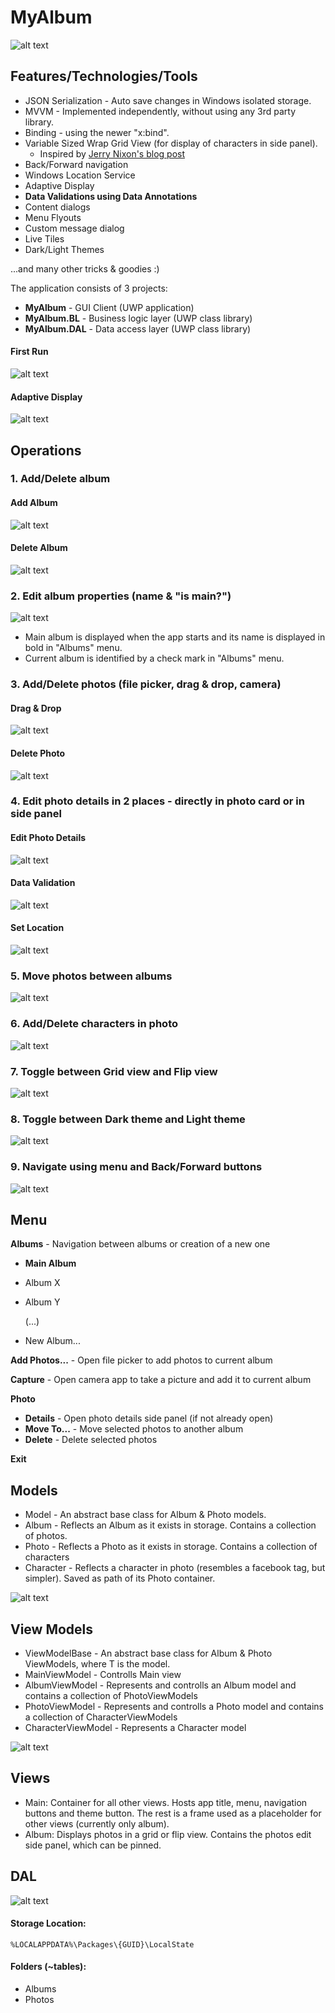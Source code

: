 # MyAlbum
![alt text](https://github.com/PrisonerM13/MyAlbum/blob/master/gif/FilePicker.gif "Pick Files")

## Features/Technologies/Tools
+ JSON Serialization - Auto save changes in Windows isolated storage.
+ MVVM - Implemented independently, without using any 3rd party library.
+ Binding - using the newer "x:bind".
+ Variable Sized Wrap Grid View (for display of characters in side panel).
	- Inspired by [Jerry Nixon's blog post](http://blog.jerrynixon.com/2012/08/windows-8-beauty-tip-using.html)
+ Back/Forward navigation
+ Windows Location Service
+ Adaptive Display
+ **Data Validations using Data Annotations**
+ Content dialogs
+ Menu Flyouts
+ Custom message dialog
+ Live Tiles
+ Dark/Light Themes
		
...and many other tricks & goodies :)
		
The application consists of 3 projects:
+ **MyAlbum** - GUI Client (UWP application)
+ **MyAlbum.BL** - Business logic layer (UWP class library)
+ **MyAlbum.DAL** - Data access layer (UWP class library)

#### First Run
![alt text](https://github.com/PrisonerM13/MyAlbum/blob/master/gif/StartUp.gif "Live Tiles")

#### Adaptive Display
![alt text](https://github.com/PrisonerM13/MyAlbum/blob/master/gif/AdaptiveDisplay.gif "Adaptive Display")

## Operations
### 1. Add/Delete album
		
#### Add Album
![alt text](https://github.com/PrisonerM13/MyAlbum/blob/master/gif/NewAlbum.gif "New Album")
		
#### Delete Album
![alt text](https://github.com/PrisonerM13/MyAlbum/blob/master/gif/DeleteAlbum.gif "Delete Album")

### 2. Edit album properties (name & "is main?")
![alt text](https://github.com/PrisonerM13/MyAlbum/blob/master/gif/ChangeMainAlbum.gif "Edit Album")
- Main album is displayed when the app starts and its name is displayed in bold in "Albums" menu.
- Current album is identified by a check mark in "Albums" menu.

### 3. Add/Delete photos (file picker, drag & drop, camera)
#### Drag & Drop
![alt text](https://github.com/PrisonerM13/MyAlbum/blob/master/gif/Drag&Drop.gif "Drag & Drop")
		
#### Delete Photo
![alt text](https://github.com/PrisonerM13/MyAlbum/blob/master/gif/DeletePhoto.gif "Delete Photo")

### 4. Edit photo details in 2 places - directly in photo card or in side panel
#### Edit Photo Details
![alt text](https://github.com/PrisonerM13/MyAlbum/blob/master/gif/EditPhotoDetails.gif "Edit Photo Details")
		
#### Data Validation
![alt text](https://github.com/PrisonerM13/MyAlbum/blob/master/gif/Validation.gif "Validation")
		
#### Set Location
![alt text](https://github.com/PrisonerM13/MyAlbum/blob/master/gif/Location.gif "Set Location")

### 5. Move photos between albums
![alt text](https://github.com/PrisonerM13/MyAlbum/blob/master/gif/MovePhoto.gif "Move Photo")

### 6. Add/Delete characters in photo
![alt text](https://github.com/PrisonerM13/MyAlbum/blob/master/gif/AddCharacter.gif "Add Character")

### 7. Toggle between Grid view and Flip view
![alt text](https://github.com/PrisonerM13/MyAlbum/blob/master/gif/FlipView.gif "Toggle View")

### 8. Toggle between Dark theme and Light theme
![alt text](https://github.com/PrisonerM13/MyAlbum/blob/master/gif/Theme.gif "Toggle Theme")

### 9. Navigate using menu and Back/Forward buttons
![alt text](https://github.com/PrisonerM13/MyAlbum/blob/master/gif/Navigation.gif "Navigation")

## Menu
**Albums** - Navigation between albums or creation of a new one
- **Main Album**
- Album X
- Album Y
		
	(...)
		
- New Album...
		
**Add Photos...** - Open file picker to add photos to current album
		
**Capture** - Open camera app to take a picture and add it to current album
		
**Photo**
- **Details** - Open photo details side panel (if not already open)
- **Move To...** - Move selected photos to another album
- **Delete** - Delete selected photos
		
**Exit**
			
## Models
+ Model<T> - An abstract base class for Album & Photo models.
+ Album - Reflects an Album as it exists in storage. Contains a collection of photos.
+ Photo - Reflects a Photo as it exists in storage. Contains a collection of characters
+ Character - Reflects a character in photo (resembles a facebook tag, but simpler). Saved as path of its Photo container.

![alt text](https://github.com/PrisonerM13/MyAlbum/blob/master/images/BL-Diagram.png "BL Diagram")

## View Models
+ ViewModelBase<T> - An abstract base class for Album & Photo ViewModels, where T is the model.
+ MainViewModel - Controlls Main view
+ AlbumViewModel - Represents and controlls an Album model and contains a collection of PhotoViewModels
+ PhotoViewModel - Represents and controlls a Photo model and contains a collection of CharacterViewModels
+ CharacterViewModel - Represents a Character model

![alt text](https://github.com/PrisonerM13/MyAlbum/blob/master/images/UI-Diagram.png "UI Diagram")

## Views
+ Main: Container for all other views. Hosts app title, menu, navigation buttons and theme button. The rest is a frame used as a placeholder for other views (currently only album).
+ Album: Displays photos in a grid or flip view. Contains the photos edit side panel, which can be pinned.

## DAL
![alt text](https://github.com/PrisonerM13/MyAlbum/blob/master/images/DAL-Diagram.png "DAL Diagram")
		
#### Storage Location: 
	%LOCALAPPDATA%\Packages\{GUID}\LocalState
#### Folders (~tables):
+ Albums
+ Photos
